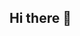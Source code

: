 ## Hi there 👋

<!--

**Here are some ideas to get you started:**

🙋‍♀️ A short introduction - what is your organization all about?
🌈 Contribution guidelines - how can the community get involved?
👩‍💻 Useful resources - where can the community find your docs? Is there anything else the community should know?
🍿 Fun facts - what does your team eat for breakfast?
🧙 Remember, you can do mighty things with the power of ## Inspiration  
Managing cloud operations is often slow, repetitive, and error-prone. We wanted to **streamline these processes** and empower teams with a tool that automates routine tasks, reduces human error, and saves time.

---

## What it does  
**ReplyNow** is a smart platform that automates cloud operations via a **chat-based interface and intuitive GUI**. It helps teams:
- Access architectural guidance without manual meetings (**RAG**)
- Deploy and manage cloud resources instantly (**Execute**)
- Monitor costs, enforce compliance, and generate reports automatically (**Advisory & FinOps**)

---

## How we built it  
- Leveraged **Amazon Bedrock** for AI-driven workflows.  
- Integrated **Bedrock AgentCore** to extend automation and connect third-party tools (e.g., Strends for reports).  
- Built a **frontend, backend, and agent-core system**, deployed in sequence for smooth functionality.  
- Designed a **GUI + chat interface** for both technical and non-technical users.

---

## Challenges we ran into  
- Integrating AI-driven guidance with live cloud operations without causing security risks.  
- Ensuring the system could **handle multiple automated tasks** simultaneously.  
- Making the GUI intuitive for non-technical users while keeping full control for DevOps teams.

---

## Accomplishments that we're proud of  
- Reduced manual operational delays from **days/weeks to minutes**.  
- Enabled **non-technical users** to access cloud governance tools safely.  
- Successfully automated repetitive tasks, eliminating human error and unnecessary meetings.

---

## What we learned  
- AI can significantly **accelerate cloud operations** when integrated carefully.  
- Designing for both technical and non-technical users increases adoption.  
- Automation requires **robust testing and security measures** to avoid risks in live environments.

---

## What's next for ReplyNow – Make Cloud Operations Smarter  
- Expand integrations with additional **third-party cloud tools** and AWS Services.  
- Industrialise the system by using Pipeline to deploy resources and IaC to report changes on repositories.
- Introduce **predictive insights** for cost optimization and operational efficiency.  
- Enhance AI guidance to **proactively suggest improvements** and prevent issues before they occur.  
- Make ReplyNow the **go-to platform for fully automated, intelligent Cloud Operations**.
[Markdown](https://docs.github.com/github/writing-on-github/getting-started-with-writing-and-formatting-on-github/basic-writing-and-formatting-syntax)
-->
